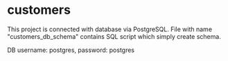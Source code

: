 # customers

This project is connected with database via PostgreSQL.
File with name "customers_db_schema" contains SQL script which simply create schema. 

DB username: postgres,
password:    postgres
